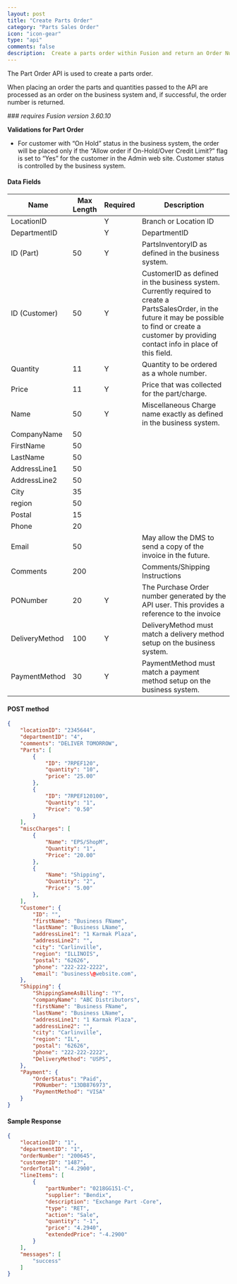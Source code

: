 ```yaml
---
layout: post
title: "Create Parts Order"
category: "Parts Sales Order"  
icon: "icon-gear"
type: "api" 
comments: false
description:  Create a parts order within Fusion and return an Order Number
---
```



The Part Order API is used to create a parts order.

When placing an order the parts and quantities passed to the API are processed as an order on the business system and, if successful, the order number is returned.


### *requires Fusion version 3.60.10*
 

**Validations for Part Order**

- For customer with “On Hold” status in the business system, the order will be placed only if the “Allow order if On-Hold/Over Credit Limit?” flag is set to “Yes” for the customer in the Admin web site. Customer status is controlled by the business system.



#### Data Fields

| **Name**              | **Max Length** | **Required** | **Description**                                              |
| --------------------- | -------------- | ------------ | ------------------------------------------------------------ |
| LocationID     |     | Y | Branch or Location ID                                                                                                                                                                                         |
| DepartmentID   |     | Y | DepartmentID                                                                                                                                                                                                  |
| ID (Part)      | 50  | Y | PartsInventoryID as defined in the business system.                                                                                                                                                           |
| ID (Customer)  | 50  | Y | CustomerID as defined in the business system. Currently required to create a PartsSalesOrder, in the future it may be possible to find or create a customer by providing contact info in place of this field. |
| Quantity       | 11  | Y | Quantity to be ordered as a whole number.                                                                                                                                                                     |
| Price          | 11  | Y | Price that was collected for the part/charge.                                                                                                                                                                 |
| Name           | 50  | Y | Miscellaneous Charge name exactly as defined in the business system.                                                                                                                                          |
| CompanyName    | 50  |   |                                                                                                                                                                                                               |
| FirstName      | 50  |   |                                                                                                                                                                                                               |
| LastName       | 50  |   |                                                                                                                                                                                                               |
| AddressLine1   | 50  |   |                                                                                                                                                                                                               |
| AddressLine2   | 50  |   |                                                                                                                                                                                                               |
| City           | 35  |   |                                                                                                                                                                                                               |
| region         | 50  |   |                                                                                                                                                                                                               |
| Postal         | 15  |   |                                                                                                                                                                                                               |
| Phone          | 20  |   |                                                                                                                                                                                                               |
| Email          | 50  |   | May allow the DMS to send a copy of the invoice in the future.                                                                                                                                                |
| Comments       | 200 |   | Comments/Shipping Instructions                                                                                                                                                                                |
| PONumber       | 20  | Y | The Purchase Order number generated by the API user. This provides a reference to the invoice                                                                                                                 |
| DeliveryMethod | 100 | Y | DeliveryMethod must match a delivery method setup on the business system.                                                                                                                                     |
| PaymentMethod  | 30  | Y | PaymentMethod must match a payment method setup on the business system.                                                                                                                                       |


#### POST method
```json
{
	"locationID": "2345644",
	"departmentID": "4",
	"comments": "DELIVER TOMORROW",
	"Parts": [
		{
			"ID": "7RPEF120",
			"quantity": "10",
			"price": "25.00"
		},
		{
			"ID": "7RPEF120100",
			"Quantity": "1",
			"Price": "0.50"
		}
	],
	"miscCharges": [
		{
			"Name": "EPS/ShopM",
			"Quantity": "1",
			"Price": "20.00"
		},
		{
			"Name": "Shipping",
			"Quantity": "2",
			"Price": "5.00"
		},
	],
	"Customer": {
		"ID": "",
		"firstName": "Business FName",
		"lastName": "Business LName",
		"addressLine1": "1 Karmak Plaza",
		"addressLine2": "",
		"city": "Carlinville",
		"region": "ILLINOIS",
		"postal": "62626",
		"phone": "222-222-2222",
		"email": "business\@website.com",
	},
	"Shipping": {
		"ShippingSameAsBilling": "Y",
		"companyName": "ABC Distributors",
		"firstName": "Business FName",
		"lastName": "Business LName",
		"addressLine1": "1 Karmak Plaza",
		"addressLine2": "",
		"city": "Carlinville",
		"region": "IL",
		"postal": "62626",
		"phone": "222-222-2222",
		"DeliveryMethod": "USPS",
	},
	"Payment": {
		"OrderStatus": "Paid",
		"PONumber": "13DB876973",
		"PaymentMethod": "VISA"
	}
}
```

#### Sample Response
```json
{
    "locationID": "1",
    "departmentID": "1",
    "orderNumber": "200645",
    "customerID": "1487",
    "orderTotal": "-4.2900",
    "lineItems": [
        {
            "partNumber": "0218GG151-C",
            "supplier": "Bendix",
            "description": "Exchange Part -Core",
            "type": "RET",
            "action": "Sale",
            "quantity": "-1",
            "price": "4.2940",
            "extendedPrice": "-4.2900"
        }
    ],
    "messages": [
        "success"
    ]
}
```